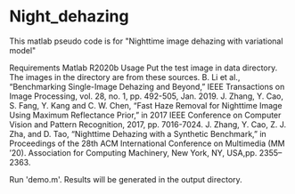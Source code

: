 # Night_dehazing

This matlab pseudo code is for "Nighttime image dehazing with variational model"

Requirements
Matlab R2020b
Usage
Put the test image in data directory. The images in the directory are from these sources.
B. Li et al., “Benchmarking Single-Image Dehazing and Beyond,” IEEE Transactions on Image Processing, vol. 28, no. 1, pp. 492-505, Jan. 2019.
J. Zhang, Y. Cao, S. Fang, Y. Kang and C. W. Chen, “Fast Haze Removal for Nighttime Image Using Maximum Reflectance Prior,” in 2017 IEEE Conference on Computer Vision and Pattern Recognition, 2017, pp. 7016-7024.
J. Zhang, Y. Cao, Z. J. Zha, and D. Tao, “Nighttime Dehazing with a Synthetic Benchmark,” in Proceedings of the 28th ACM International Conference on Multimedia (MM ’20). Association for Computing Machinery, New York, NY, USA,pp. 2355–2363.

Run 'demo.m'.
Results will be generated in the output directory.
